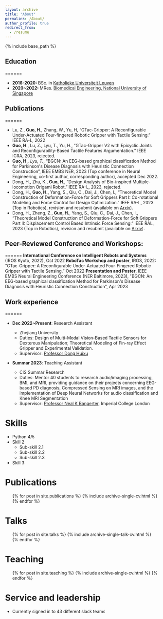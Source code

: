 ```yaml
---
layout: archive
title: "About"
permalink: /About/
author_profile: true
redirect_from:
  - /resume
---
```


{% include base_path %}

## **Education**
======
* **2016-2020:** BSc. in [Katholieke Universiteit Leuven](https://www.kuleuven.be/english/kuleuven/)
* **2020~2022:** MRes. [Biomedical Engineering, National University of Singapore](https://cde.nus.edu.sg/bme/)

## **Publications**
======
* Lu, Z., **Guo, H**., Zhang, W., Yu, H, “GTac-Gripper: A Reconfigurable Under-Actuated Four-fingered Robotic Gripper with Tactile Sensing.” IEEE RA-L, 2022
* **Guo, H**., Lu, Z., Lyu, T., Yu, H., “GTac-Gripper V2 with Epicyclic Joints and Reconfigurability-Based Tactile Features Argumentation.” IEEE ICRA, 2023, rejected.
* **Guo, H.***, Lyu, T.*, “BGCN: An EEG-based graphical classification Method for Parkinson's Disease Diagnosis with Heuristic Connection Construction”, IEEE EMBS NER, 2023 (Top conference in Neural Engineering, co-first author, corresponding author), accepted Dec 2022.
* Dong, H., Zhu, K., **Guo, H**., “Design Analysis of Bio-inspired Multiple-locomotion Origami Robot.” IEEE RA-L, 2023, rejected.
*	Dong, H., **Guo, H.**, Yang, S., Qiu, C., Dai, J., Chen, I., “Theoretical Model Construction of Deformation-Force for Soft Grippers Part I: Co-rotational Modeling and Force Control for Design Optimization.” IEEE RA-L, 2023 (Top in Robotics), revision and resubmit (available on [Arxiv](https://arxiv.org/pdf/2303.12987v1.pdf)).
*	Dong, H., Zheng, Z., **Guo, H.**, Yang, S., Qiu, C., Dai, J., Chen, I., “Theoretical Model Construction of Deformation-Force for Soft Grippers Part II: Displacement Control Based Intrinsic Force Sensing.” IEEE RAL, 2023 (Top in Robotics), revision and resubmit (available on [Arxiv](https://arxiv.org/pdf/2303.12418.pdf)).

## **Peer-Reviewed Conference and Workshops:**
======
**International Conference on Intelligent Robots and Systems** (IROS Kyoto, 2022), Oct 2022
**RoboTac Workshop and poster**, IROS, 2022: “GTac-Gripper: A Reconfigurable Under-Actuated Four-Fingered Robotic Gripper with Tactile Sensing,” Oct 2022
**Presentation and Poster**, IEEE EMBS Neural Engineering Conference (NER Baltimore, 2023), "BGCN: An EEG-based graphical classification Method for Parkinson's Disease Diagnosis with Heuristic Connection Construction", Apr 2023


## **Work experience**
======
* **Dec 2022~Present**: Research Assistant
  * Zhejiang University
  * Duties: Design of Multi-Modal Vision-Based Tactile Sensors for Dexterous Manipulation; Theoretical Modeling of Fin-ray Effect Gripper and Experimental Validation.
  * Supervisor: [Professor Dong Huixu](https://grasplab2022.github.io/)

* **Summar 2023**: Teaching Assistant
  * CIS Summar Research
  * Duties: Mentor 40 students to research audio/imaging processing, BMI, and MRI, providing guidance on their projects concerning EEG-based PD diagnosis, Compressed Sensing on MRI images, and the implementation of Deep Neural Networks for audio classification and Knee MRI Segmentation
  * Supervisor: [Professor Neal K Bangerter](https://scholar.google.com/citations?user=fYLTC6YAAAAJ), Imperial College London
  
Skills
======
* Python 4/5
* Skill 2
  * Sub-skill 2.1
  * Sub-skill 2.2
  * Sub-skill 2.3
* Skill 3

Publications
======
  <ul>{% for post in site.publications %}
    {% include archive-single-cv.html %}
  {% endfor %}</ul>
  
Talks
======
  <ul>{% for post in site.talks %}
    {% include archive-single-talk-cv.html %}
  {% endfor %}</ul>
  
Teaching
======
  <ul>{% for post in site.teaching %}
    {% include archive-single-cv.html %}
  {% endfor %}</ul>
  
Service and leadership
======
* Currently signed in to 43 different slack teams

